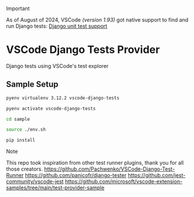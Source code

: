 > [!IMPORTANT]  
> As of August of 2024, VSCode _(version 1.93)_ got native support to find and run Django tests: [Django unit test support](https://code.visualstudio.com/updates/v1_93#_django-unit-test-support)

# VSCode Django Tests Provider

Django tests using VSCode's test explorer

## Sample Setup

```sh
pyenv virtualenv 3.12.2 vscode-django-tests

pyenv activate vscode-django-tests

cd sample

source ./env.sh

pip install
```

> [!NOTE]  
> This repo took inspiration from other test runner plugins, thank you for all those creators.
> https://github.com/Pachwenko/VSCode-Django-Test-Runner
> https://github.com/panicofr/django-tester
> https://github.com/jest-community/vscode-jest
> https://github.com/microsoft/vscode-extension-samples/tree/main/test-provider-sample
